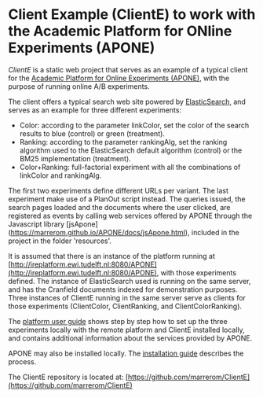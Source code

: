 # Client Example (ClientE) to work with the Academic Platform for ONline Experiments (APONE)

*ClientE* is a static web project that serves as an example of a typical client for the [Academic Platform for Online Experiments (APONE)](https://marrerom.github.io/APONE), with the purpose of running online A/B experiments. 

The client offers a typical search web site powered by [ElasticSearch](https://www.elastic.co/), and serves as an example for three different experiments:
- Color: according to the parameter linkColor, set the color of the search results to blue (control) or green (treatment).
- Ranking: according to the parameter rankingAlg, set the ranking algorithm used to the ElasticSearch default algorithm (control) or the BM25 implementation (treatment).
- Color+Ranking: full-factorial experiment with all the combinations of linkColor and rankingAlg.

The first two experiments define different URLs per variant. The last experiment make use of a PlanOut script instead. The queries issued, the search pages loaded and the documents where the user clicked, are registered as events by calling web services offered by APONE through the Javascript library [jsApone] (https://marrerom.github.io/APONE/docs/jsApone.html), included in the project in the folder 'resources'. 

It is assumed that there is an instance of the platform running at [http://ireplatform.ewi.tudelft.nl:8080/APONE](http://ireplatform.ewi.tudelft.nl:8080/APONE), with those experiments defined. The instance of ElasticSearch used is running on the same server, and has the Cranfield documents indexed for demonstration purposes. Three instances of ClientE running in the same server serve as clients for those experiments (ClientColor, ClientRanking, and ClientColorRanking). 

The [platform user guide](https://marrerom.github.io/APONE/docs/APONEUserGuide.html) shows step by step how to set up the three experiments locally with the remote platform and ClientE installed locally, and contains additional information about the services provided by APONE. 

APONE may also be installed locally. The [installation guide](https://marrerom.github.io/APONE/docs/installation.html) describes the process.

The ClientE repository is located at: [https://github.com/marrerom/ClientE](https://github.com/marrerom/ClientE)
